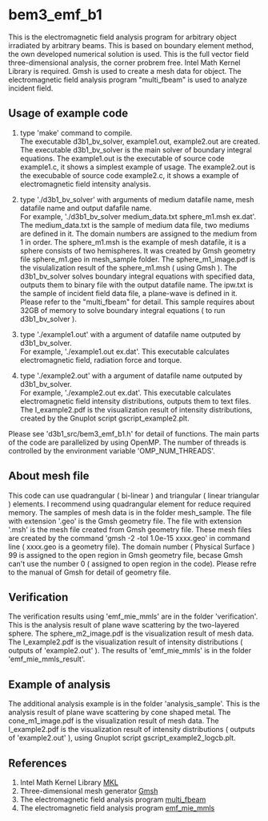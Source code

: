 # bem3_emf_b1
This is the electromagnetic field analysis program for arbitrary object irradiated by arbitrary beams. 
This is based on boundary element method, the own developed numerical solution is used. 
This is the full vector field three-dimensional analysis, the corner probrem free. 
Intel Math Kernel Library is required. 
Gmsh is used to create a mesh data for object. 
The electromagnetic field analysis program "multi_fbeam" is used to analyze incident field. 

## Usage of example code

1. type 'make' command to compile.  
   The executable d3b1_bv_solver, example1.out, example2.out are created. 
   The executable d3b1_bv_solver is the main solver of boundary integral equations. 
   The example1.out is the executable of source code example1.c, it shows a simplest example of usage. 
   The example2.out is the execubable of source code example2.c, it shows a example of electromagnetic field intensity analysis. 
  
2. type './d3b1_bv_solver' with arguments of medium datafile name, mesh datafile name and output dafafile name.  
   For example, './d3b1_bv_solver medium_data.txt sphere_m1.msh ex.dat'. 
   The medium_data.txt is the sample of medium data file, two mediums are defined in it. The domain numbers are assigned to the medium from 1 in order. 
   The sphere_m1.msh is the example of mesh datafile, it is a sphere consists of two hemispheres.
   It was created by Gmsh geometry file sphere_m1.geo in mesh_sample folder. 
   The sphere_m1_image.pdf is the visulalization result of the sphere_m1.msh ( using Gmsh ).
   The d3b1_bv_solver solves boundary integral equations with specified data, outputs them to binary file with the output datafile name.
   The ipw.txt is the sample of incident field data file, a plane-wave is defined in it. Please refer to the "multi_fbeam" for detail. 
   This sample requires about 32GB of memory to solve boundary integral equations ( to run d3b1_bv_solver ).  

3. type './example1.out' with a argument of datafile name outputed by d3b1_bv_solver.  
   For example, './example1.out ex.dat'. 
   This executable calculates electromagnetic field, radiation force and torque. 

4. type './example2.out' with a argument of datafile name outputed by d3b1_bv_solver.   
   For example, './example2.out ex.dat'. 
   This executable calculates electromagnetic field intensity distributions, outputs them to text files. 
   The I_example2.pdf is the visualization result of intensity distributions, created by the Gnuplot script gscript_example2.plt.
   
Please see 'd3b1_src/bem3_emf_b1.h' for detail of functions. 
The main parts of the code are parallelized by using OpenMP. 
The number of threads is controlled by the environment variable 'OMP_NUM_THREADS'.  


## About mesh file

This code can use quadrangular ( bi-linear ) and triangular ( linear triangular ) elements. 
I recommend using quadrangular element for reduce required memory. 
The samples of mesh data is in the folder mesh_sample. 
The file with extension '.geo' is the Gmsh geometry file. 
The file with extension '.msh' is the mesh file created from Gmsh geometry file. 
These mesh files are created by the command 'gmsh -2 -tol 1.0e-15 xxxx.geo' in command line ( xxxx.geo is a geometry file). 
The domain number ( Physical Surface ) 99 is assigned to the open region in Gmsh geometry file, becase Gmsh can't use the number 0 ( assigned to open region in the code). 
Please refre to the manual of Gmsh for detail of geometry file.  


## Verification

The verification results using 'emf_mie_mmls' are in the folder 'verification'.
This is the analysis result of plane wave scattering by the two-layered sphere.
The sphere_m2_image.pdf is the visualization result of mesh data. 
The I_example2.pdf is the visualization result of intensity distributions ( outputs of 'example2.out' ).
The results of 'emf_mie_mmls' is in the folder 'emf_mie_mmls_result'.


## Example of analysis

The additional analysis example is in the folder 'analysis_sample'.
This is the analysis result of plane wave scattering by cone shaped metal.
The cone_m1_image.pdf is the visualization result of mesh data. 
The I_example2.pdf is the visualization result of intensity distributions ( outputs of 'example2.out' ), using Gnuplot script gscript_example2_logcb.plt.  


## References
1. Intel Math Kernel Library [MKL](https://software.intel.com/mkl)
2. Three-dimensional mesh generator [Gmsh](https://gmsh.info/)
3. The electromagnetic field analysis program [multi_fbeam](https://github.com/akohta/multi_fbeam/) 
4. The electromagnetic field analysis program [emf_mie_mmls](https://github.com/akohta/emf_mie_mmls/)
